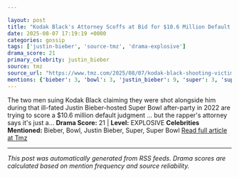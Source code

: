 ```yaml
---

layout: post
title: "Kodak Black's Attorney Scoffs at Bid for $10.6 Million Default Judgment"""
date: 2025-08-07 17:19:19 +0000
categories: gossip
tags: ['justin-bieber', 'source-tmz', 'drama-explosive']
drama_score: 21
primary_celebrity: justin_bieber
source: tmz
source_url: "https://www.tmz.com/2025/08/07/kodak-black-shooting-victims-want-10-million-dollar-judgement/"""
mentions: {'bieber': 3, 'bowl': 3, 'justin_bieber': 9, 'super': 3, 'super_bowl': 3}
---
```


The two men suing Kodak Black claiming they were shot alongside him during that ill-fated Justin Bieber-hosted Super Bowl after-party in 2022 are trying to score a $10.6 million default judgment ... but the rapper's attorney says it's just a… **Drama Score:** 21 | **Level:** EXPLOSIVE **Celebrities Mentioned:** Bieber, Bowl, Justin Bieber, Super, Super Bowl [Read full article at Tmz](https://www.tmz.com/2025/08/07/kodak-black-shooting-victims-want-10-million-dollar-judgement/)

---

*This post was automatically generated from RSS feeds. Drama scores are calculated based on mention frequency and source reliability.*